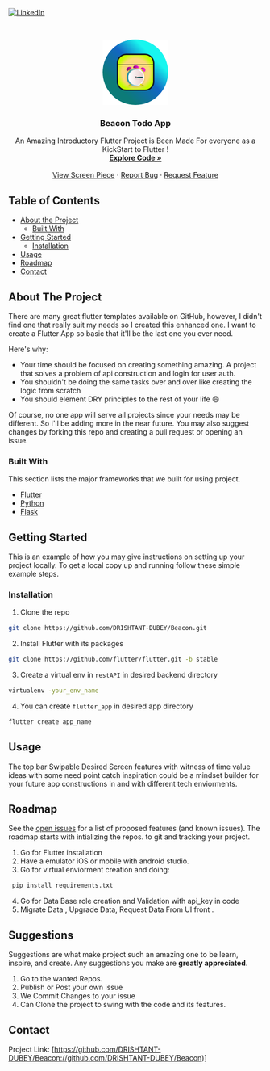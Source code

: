 <!--
*** Thanks for checking out this README Template. If you have a suggestion that would
*** make this better, create a pull request or simply open
*** an issue with the tag "enhancement".
*** Thanks again! Now go create something AMAZING! :D
-->





<!-- PROJECT SHIELDS -->
<!--
*** I'm using markdown "reference style" links for readability.
*** Reference links are enclosed in brackets [ ] instead of parentheses ( ).
*** See the bottom of this document for the declaration of the reference variables
*** for contributors-url, forks-url, etc. This is an optional, concise syntax you may use.
*** https://www.markdownguide.org/basic-syntax/#reference-style-links
-->
[![LinkedIn][linkedin-shield]][linkedin-url]



<!-- PROJECT LOGO -->
<br />
<p align="center">
  <a href="https://github.com/othneildrew/Best-README-Template">
    <img src="App/Beacon_app/assets/images/Group_4.png" alt="Logo" width="130" height="130">
  </a>

  <h3 align="center">Beacon Todo App</h3>

  <p align="center">
    An Amazing Introductory Flutter Project is Been Made For everyone as a KickStart to Flutter !
    <br />
    <a href="https://github.com/DRISHTANT-DUBEY/Beacon"><strong>Explore Code »</strong></a>
    <br />
    <br />
    <a href="https://github.com/DRISHTANT-DUBEY/Beacon">View Screen Piece</a>
    ·
    <a href="https://github.com/DRISHTANT-DUBEY/Beacon/issues">Report Bug</a>
    ·
    <a href="https://github.com/DRISHTANT-DUBEY/Beacon/issues">Request Feature</a>
  </p>
</p>



<!-- TABLE OF CONTENTS -->
## Table of Contents

* [About the Project](#about-the-project)
  * [Built With](#built-with)
* [Getting Started](#getting-started)
  * [Installation](#installation)
* [Usage](#usage)
* [Roadmap](#roadmap)
* [Contact](#contact)




<!-- ABOUT THE PROJECT -->
## About The Project

There are many great flutter templates available on GitHub, however, I didn't find one that really suit my needs so I created this enhanced one. I want to create a Flutter App so basic that it'll be the last one you ever need.

Here's why:
* Your time should be focused on creating something amazing. A project that solves a problem of api construction and login for user auth. 
* You shouldn't be doing the same tasks over and over like creating the logic from scratch
* You should element DRY principles to the rest of your life :smile:

Of course, no one app will serve all projects since your needs may be different. So I'll be adding more in the near future. You may also suggest changes by forking this repo and creating a pull request or opening an issue.


### Built With
This section lists the major frameworks that we built for using project.
* [Flutter](https://flutter.dev)
* [Python](https://www.python.org)
* [Flask](https://flask.palletsprojects.com/en/1.1.x/)



<!-- GETTING STARTED -->
## Getting Started

This is an example of how you may give instructions on setting up your project locally.
To get a local copy up and running follow these simple example steps.

### Installation

1. Clone the repo
```sh
git clone https://github.com/DRISHTANT-DUBEY/Beacon.git
```
2. Install Flutter with its packages
```sh
git clone https://github.com/flutter/flutter.git -b stable
```
3. Create a virtual env in `restAPI` in desired backend directory
```sh
virtualenv -your_env_name
```
4. You can create `flutter_app` in desired app directory
```sh
flutter create app_name
```



<!-- USAGE EXAMPLES -->
## Usage

The top bar Swipable Desired Screen features with witness of time value ideas with some need point catch inspiration could be a mindset builder for your future app constructions in and with different tech enviorments.

<!-- ROADMAP -->
## Roadmap

See the [open issues](https://github.com/DRISHTANT-DUBEY/Beacon/issues) for a list of proposed features (and known issues).
The roadmap starts with intializing the repos. to git and tracking your project.
1. Go for Flutter installation
2. Have a emulator iOS or mobile with android studio.
3. Go for virtual enviorment creation and doing:
```python
 pip install requirements.txt
```
4. Go for Data Base role creation and Validation with api_key in code
5. Migrate Data , Upgrade Data, Request Data From UI front . 




<!-- CONTRIBUTING -->
## Suggestions

Suggestions are what make project such an amazing one to be learn, inspire, and create. Any suggestions you make are **greatly appreciated**.

1. Go to the wanted Repos.
2. Publish or Post your own issue
3. We Commit Changes to your issue
5. Can Clone the project to swing with the code and its features.


<!-- CONTACT -->
## Contact

Project Link: [https://github.com/DRISHTANT-DUBEY/Beacon://github.com/DRISHTANT-DUBEY/Beacon)]

<!-- MARKDOWN LINKS & IMAGES -->
<!-- https://www.markdownguide.org/basic-syntax/#reference-style-links -->
[linkedin-shield]: https://img.shields.io/badge/-LinkedIn-black.svg?style=plastic&logo=linkedin&colorB=555
[linkedin-url]: https://www.linkedin.com/in/drishtant-dubey-631249189
